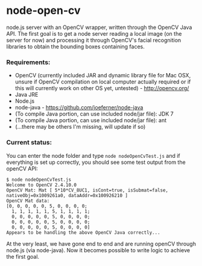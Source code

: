 # node-open-cv
node.js server with an OpenCV wrapper, written through the OpenCV Java API.  The first goal is to get a node server reading a local image (on the server for now) and processing it through OpenCV's facial recognition libraries to obtain the bounding boxes containing faces.

### Requirements:
* OpenCV (currently included JAR and dynamic library file for Mac OSX, unsure if OpenCV compilation on local computer actually required or if this will currently work on other OS yet, untested) - http://opencv.org/
* Java JRE
* Node.js 
* node-java - https://github.com/joeferner/node-java
* (To compile Java portion, can use included node/jar file): JDK 7
* (To compile Java portion, can use included node/jar file): ant
* (...there may be others I'm missing, will update if so) 


### Current status:
You can enter the node folder and type `node nodeOpenCvTest.js` and if everything is set up correctly, you should see some test output from the openCV API:

```
$ node nodeOpenCvTest.js 
Welcome to OpenCV 2.4.10.0
OpenCV Mat: Mat [ 5*10*CV_8UC1, isCont=true, isSubmat=false, nativeObj=0x1009261a0, dataAddr=0x100926210 ]
OpenCV Mat data:
[0, 0, 0, 0, 0, 5, 0, 0, 0, 0;
  1, 1, 1, 1, 1, 5, 1, 1, 1, 1;
  0, 0, 0, 0, 0, 5, 0, 0, 0, 0;
  0, 0, 0, 0, 0, 5, 0, 0, 0, 0;
  0, 0, 0, 0, 0, 5, 0, 0, 0, 0]
Appears to be handling the above OpenCV Java correctly...
```

At the very least, we have gone end to end and are running openCV through node.js (via node-java).  Now it becomes possible to write logic to achieve the first goal.
